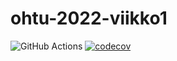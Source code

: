 # ohtu-2022-viikko1

![GitHub Actions](https://github.com/jupouta/ohtu-2022-viikko1/workflows/CI/badge.svg)
[![codecov](https://codecov.io/gh/jupouta/ohtu-2022-viikko1/branch/main/graph/badge.svg?token=CWLJU4IFU9)](https://codecov.io/gh/jupouta/ohtu-2022-viikko1)
